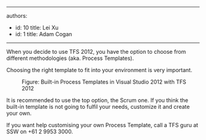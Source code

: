 

---
authors:
  - id: 10
    title: Lei Xu
  - id: 1
    title: Adam Cogan
---




<span class='intro'> <p>When you decide to use TFS 2012, you have the option to choose from different methodologies (aka. Process Templates). </p><p>Choosing the right template to fit into your environment is very important. </p> </span>

<dl class="image"><dt><img class="ms-rteCustom-ImageArea" src="/PublishingImages/VSTS2010ProcessTemplates.jpg" alt="" /></dt><dd>Figure&#58; Built-in Process Templates in Visual Studio 2012 with TFS 2012</dd></dl><p>It is recommended to use the top option, the Scrum one. If you think the built-in template is not going to fulfil your needs, customize it and create your own.</p><p class="greyBox">If you want help customising your own Process Template, call a TFS guru at SSW on +61 2 9953 3000.</p>


